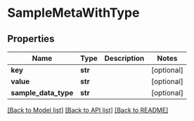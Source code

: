 # SampleMetaWithType

## Properties
Name | Type | Description | Notes
------------ | ------------- | ------------- | -------------
**key** | **str** |  | [optional] 
**value** | **str** |  | [optional] 
**sample_data_type** | **str** |  | [optional] 

[[Back to Model list]](../README.md#documentation-for-models) [[Back to API list]](../README.md#documentation-for-api-endpoints) [[Back to README]](../README.md)


